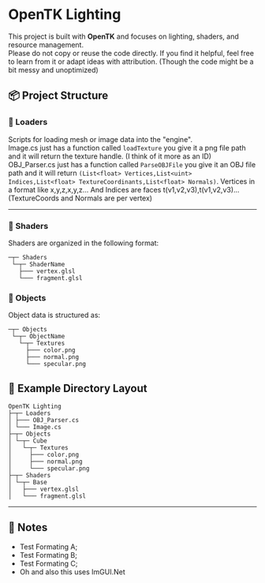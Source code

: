 ﻿# OpenTK Lighting

This project is built with **OpenTK** and focuses on lighting, shaders, and resource management.  
Please do not copy or reuse the code directly. If you find it helpful, feel free to learn from it or adapt ideas with attribution. (Though the code might be a bit messy and unoptimized)

## 📦 Project Structure

### 🔄 Loaders
Scripts for loading mesh or image data into the "engine".  
Image.cs just has a function called `loadTexture` you give it a png file path and it will return the texture handle. (I think of it more as an ID)  
OBJ_Parser.cs just has a function called `ParseOBJFile` you give it an OBJ file path and it will return 
`(List<float> Vertices,List<uint> Indices,List<float> TextureCoordinants,List<float> Normals)`. Vertices in a format like x,y,z,x,y,z... And Indices are faces t(v1,v2,v3),t(v1,v2,v3)... (TextureCoords and Normals are per vertex)

---

### 🎨 Shaders
Shaders are organized in the following format:  
```
─┬─ Shaders  
 └─┬─ ShaderName  
   ├─── vertex.glsl  
   └─── fragment.glsl  
```

### 🧱 Objects
Object data is structured as:
```
─┬─ Objects  
 └─┬─ ObjectName  
   └─┬─ Textures  
     ├─── color.png  
     ├─── normal.png  
     └─── specular.png  
```

## 📁 Example Directory Layout
```
OpenTK Lighting  
├─┬─ Loaders  
│ ├─── OBJ_Parser.cs  
│ └─── Image.cs  
├─┬─ Objects  
│ └─┬─ Cube  
│   └─┬─ Textures  
│     ├─── color.png  
│     ├─── normal.png  
│     └─── specular.png  
├─┬─ Shaders  
│ └─┬─ Base  
│   ├─── vertex.glsl  
│   └─── fragment.glsl  
```

---

## 📝 Notes

- Test Formating A;
- Test Formating B;
- Test Formating C;
- Oh and also this uses ImGUI.Net